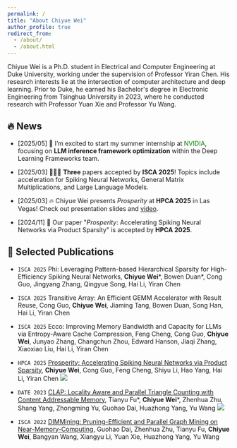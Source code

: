 ```yaml
---
permalink: /
title: "About Chiyue Wei"
author_profile: true
redirect_from: 
  - /about/
  - /about.html
---
```


<style>
.comment{
    background: white;
    color: #BD2A2E;
    font-size: 12px;
    padding: 1px 5px 1px 5px;
    border-radius: 0px;
    float: left;
    font-weight: bold;
}
</style>

Chiyue Wei is a Ph.D. student in Electrical and Computer Engineering at Duke University, working under the supervision of Professor Yiran Chen. His research interests lie at the intersection of computer architecture and deep learning. Prior to Duke, he earned his Bachelor's degree in Electronic Engineering from Tsinghua University in 2023, where he conducted research with Professor Yuan Xie and Professor Yu Wang.


🔥 News
------
- [2025/05] 🎉 I’m excited to start my summer internship at <span style="color:green;">NVIDIA</span>, focusing on **LLM inference framework optimization** within the Deep Learning Frameworks team.

- [2025/03] 🎉🎉🎉 **Three** papers accepted by **ISCA 2025**! Topics include acceleration for Spiking Neural Networks, General Matrix Multiplications, and Large Language Models.
- [2025/03] 🔥 Chiyue Wei presents *Prosperity* at **HPCA 2025** in Las Vegas! Check out presentation slides and [video](https://drive.google.com/file/d/1V4n_Hv-1amCCZpIMWTX0venCL3rlbRPF/view?usp=sharing).
- [2024/11] 🎉 Our paper "*Prosperity*: Accelerating Spiking Neural Networks via Product Sparsity" is accepted by **HPCA 2025**.


📝 Selected Publications
------
- ``ISCA 2025`` Phi: Leveraging Pattern-based Hierarchical Sparsity for High-Efficiency Spiking Neural Networks, **Chiyue Wei***, Bowen Duan*, Cong Guo, Jingyang Zhang, Qingyue Song, Hai Li, Yiran Chen

- ``ISCA 2025`` Transitive Array: An Efficient GEMM Accelerator with Result Reuse, Cong Guo, **Chiyue Wei**, Jiaming Tang, Bowen Duan, Song Han, Hai Li, Yiran Chen

- ``ISCA 2025`` Ecco: Improving Memory Bandwidth and Capacity for LLMs via Entropy-Aware Cache Compression, Feng Cheng, Cong Guo, **Chiyue Wei**, Junyao Zhang, Changchun Zhou, Edward Hanson, Jiaqi Zhang, Xiaoxiao Liu, Hai Li, Yiran Chen

- ``HPCA 2025`` [Prosperity: Accelerating Spiking Neural Networks via Product Sparsity](https://arxiv.org/abs/2503.03379),
**Chiyue Wei**, Cong Guo, Feng Cheng, Shiyu Li, Hao Yang, Hai Li, Yiran Chen
[![](https://img.shields.io/github/stars/dubcyfor3/Prosperity?style=social&label=Code+Stars)](https://github.com/dubcyfor3/Prosperity)

- ``DATE 2023`` [CLAP: Locality Aware and Parallel Triangle Counting with Content Addressable Memory](https://ieeexplore.ieee.org/abstract/document/10136997),
Tianyu Fu*, **Chiyue Wei***, Zhenhua Zhu, Shang Yang, Zhongming Yu, Guohao Dai, Huazhong Yang, Yu Wang
[![](https://img.shields.io/github/stars/thu-nics/CLAP-triangle-counting?style=social&label=Code+Stars)](https://github.com/thu-nics/CLAP-triangle-counting)

- ``ISCA 2022`` [DIMMining: Pruning-Efficient and Parallel Graph Mining on Near-Memory-Computing](https://dl.acm.org/doi/abs/10.1145/3470496.3527388),
Guohao Dai, Zhenhua Zhu, Tianyu Fu, **Chiyue Wei**, Bangyan Wang, Xiangyu Li, Yuan Xie, Huazhong Yang, Yu Wang





<!-- This is the front page of a website that is powered by the [Academic Pages template](https://github.com/academicpages/academicpages.github.io) and hosted on GitHub pages. [GitHub pages](https://pages.github.com) is a free service in which websites are built and hosted from code and data stored in a GitHub repository, automatically updating when a new commit is made to the repository. This template was forked from the [Minimal Mistakes Jekyll Theme](https://mmistakes.github.io/minimal-mistakes/) created by Michael Rose, and then extended to support the kinds of content that academics have: publications, talks, teaching, a portfolio, blog posts, and a dynamically-generated CV. You can fork [this template](https://github.com/academicpages/academicpages.github.io) right now, modify the configuration and markdown files, add your own PDFs and other content, and have your own site for free, with no ads!

A data-driven personal website
======
Like many other Jekyll-based GitHub Pages templates, Academic Pages makes you separate the website's content from its form. The content & metadata of your website are in structured markdown files, while various other files constitute the theme, specifying how to transform that content & metadata into HTML pages. You keep these various markdown (.md), YAML (.yml), HTML, and CSS files in a public GitHub repository. Each time you commit and push an update to the repository, the [GitHub pages](https://pages.github.com/) service creates static HTML pages based on these files, which are hosted on GitHub's servers free of charge.

Many of the features of dynamic content management systems (like Wordpress) can be achieved in this fashion, using a fraction of the computational resources and with far less vulnerability to hacking and DDoSing. You can also modify the theme to your heart's content without touching the content of your site. If you get to a point where you've broken something in Jekyll/HTML/CSS beyond repair, your markdown files describing your talks, publications, etc. are safe. You can rollback the changes or even delete the repository and start over - just be sure to save the markdown files! Finally, you can also write scripts that process the structured data on the site, such as [this one](https://github.com/academicpages/academicpages.github.io/blob/master/talkmap.ipynb) that analyzes metadata in pages about talks to display [a map of every location you've given a talk](https://academicpages.github.io/talkmap.html).

Getting started
======
1. Register a GitHub account if you don't have one and confirm your e-mail (required!)
1. Fork [this template](https://github.com/academicpages/academicpages.github.io) by clicking the "Use this template" button in the top right. 
1. Go to the repository's settings (rightmost item in the tabs that start with "Code", should be below "Unwatch"). Rename the repository "[your GitHub username].github.io", which will also be your website's URL.
1. Set site-wide configuration and create content & metadata (see below -- also see [this set of diffs](http://archive.is/3TPas) showing what files were changed to set up [an example site](https://getorg-testacct.github.io) for a user with the username "getorg-testacct")
1. Upload any files (like PDFs, .zip files, etc.) to the files/ directory. They will appear at https://[your GitHub username].github.io/files/example.pdf.  
1. Check status by going to the repository settings, in the "GitHub pages" section

Site-wide configuration
------
The main configuration file for the site is in the base directory in [_config.yml](https://github.com/academicpages/academicpages.github.io/blob/master/_config.yml), which defines the content in the sidebars and other site-wide features. You will need to replace the default variables with ones about yourself and your site's github repository. The configuration file for the top menu is in [_data/navigation.yml](https://github.com/academicpages/academicpages.github.io/blob/master/_data/navigation.yml). For example, if you don't have a portfolio or blog posts, you can remove those items from that navigation.yml file to remove them from the header. 

Create content & metadata
------
For site content, there is one markdown file for each type of content, which are stored in directories like _publications, _talks, _posts, _teaching, or _pages. For example, each talk is a markdown file in the [_talks directory](https://github.com/academicpages/academicpages.github.io/tree/master/_talks). At the top of each markdown file is structured data in YAML about the talk, which the theme will parse to do lots of cool stuff. The same structured data about a talk is used to generate the list of talks on the [Talks page](https://academicpages.github.io/talks), each [individual page](https://academicpages.github.io/talks/2012-03-01-talk-1) for specific talks, the talks section for the [CV page](https://academicpages.github.io/cv), and the [map of places you've given a talk](https://academicpages.github.io/talkmap.html) (if you run this [python file](https://github.com/academicpages/academicpages.github.io/blob/master/talkmap.py) or [Jupyter notebook](https://github.com/academicpages/academicpages.github.io/blob/master/talkmap.ipynb), which creates the HTML for the map based on the contents of the _talks directory).

**Markdown generator**

The repository includes [a set of Jupyter notebooks](https://github.com/academicpages/academicpages.github.io/tree/master/markdown_generator
) that converts a CSV containing structured data about talks or presentations into individual markdown files that will be properly formatted for the Academic Pages template. The sample CSVs in that directory are the ones I used to create my own personal website at stuartgeiger.com. My usual workflow is that I keep a spreadsheet of my publications and talks, then run the code in these notebooks to generate the markdown files, then commit and push them to the GitHub repository.

How to edit your site's GitHub repository
------
Many people use a git client to create files on their local computer and then push them to GitHub's servers. If you are not familiar with git, you can directly edit these configuration and markdown files directly in the github.com interface. Navigate to a file (like [this one](https://github.com/academicpages/academicpages.github.io/blob/master/_talks/2012-03-01-talk-1.md) and click the pencil icon in the top right of the content preview (to the right of the "Raw | Blame | History" buttons). You can delete a file by clicking the trashcan icon to the right of the pencil icon. You can also create new files or upload files by navigating to a directory and clicking the "Create new file" or "Upload files" buttons. 

Example: editing a markdown file for a talk
![Editing a markdown file for a talk](/images/editing-talk.png)

For more info
------
More info about configuring Academic Pages can be found in [the guide](https://academicpages.github.io/markdown/), the [growing wiki](https://github.com/academicpages/academicpages.github.io/wiki), and you can always [ask a question on GitHub](https://github.com/academicpages/academicpages.github.io/discussions). The [guides for the Minimal Mistakes theme](https://mmistakes.github.io/minimal-mistakes/docs/configuration/) (which this theme was forked from) might also be helpful. -->
